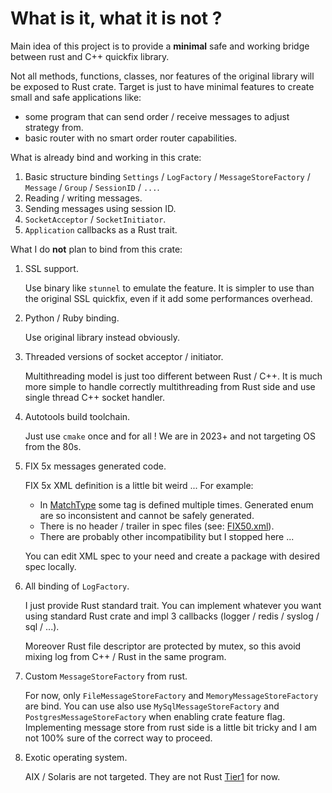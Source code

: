 # What is it, what it is not ?

Main idea of this project is to provide a **minimal** safe and working bridge between rust and C++ quickfix library.

Not all methods, functions, classes, nor features of the original library will be exposed to Rust crate.
Target is just to have minimal features to create small and safe applications like:

- some program that can send order / receive messages to adjust strategy from.
- basic router with no smart order router capabilities.

What is already bind and working in this crate:

1. Basic structure binding `Settings` / `LogFactory` / `MessageStoreFactory` / `Message` / `Group` / `SessionID` / `...`.
2. Reading / writing messages.
3. Sending messages using session ID.
4. `SocketAcceptor` / `SocketInitiator`.
5. `Application` callbacks as a Rust trait.

What I do **not** plan to bind from this crate:

1. SSL support.

    Use binary like `stunnel` to emulate the feature.
    It is simpler to use than the original SSL quickfix, even if it add some performances overhead.

2. Python / Ruby binding.

    Use original library instead obviously.

3. Threaded versions of socket acceptor / initiator.

    Multithreading model is just too different between Rust / C++.
    It is much more simple to handle correctly multithreading from Rust side and use single thread C++ socket handler.

4. Autotools build toolchain.

    Just use `cmake` once and for all !
    We are in 2023+ and not targeting OS from the 80s.

5. FIX 5x messages generated code.

    FIX 5x XML definition is a little bit weird ...
    For example:
    - In [MatchType](https://www.onixs.biz/fix-dictionary/5.0/tagNum_574.html) some tag is defined multiple times.
      Generated enum are so inconsistent and cannot be safely generated.
    - There is no header / trailer in spec files (see: [FIX50.xml](https://github.com/quickfix/quickfix/blob/0b88788710b6b9767440cd430bf24c6b6e2080a2/spec/FIX50.xml#L2)).
    - There are probably other incompatibility but I stopped here ...

    You can edit XML spec to your need and create a package with desired spec locally.

6. All binding of `LogFactory`.

    I just provide Rust standard trait.
    You can implement whatever you want using standard Rust crate and impl 3 callbacks (logger / redis / syslog / sql / ...).

    Moreover Rust file descriptor are protected by mutex, so this avoid mixing log from C++ / Rust in the same program.

7. Custom `MessageStoreFactory` from rust.

   For now, only `FileMessageStoreFactory` and `MemoryMessageStoreFactory` are bind.
   You can use also use `MySqlMessageStoreFactory` and `PostgresMessageStoreFactory` when enabling crate feature flag.
   Implementing message store from rust side is a little bit tricky and I am not 100% sure of the correct way to proceed.

8. Exotic operating system.

    AIX / Solaris are not targeted.
    They are not Rust [Tier1](https://doc.rust-lang.org/nightly/rustc/platform-support.html) for now.
